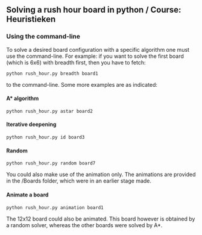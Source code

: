 ## Solving a rush hour board in python / Course: Heuristieken

### Using the command-line
To solve a desired board configuration with a specific algorithm one must use the command-line. For example: if you want to solve the first board (which is 6x6) with breadth first, then you have to fetch:

    python rush_hour.py breadth board1

to the command-line. Some more examples are as indicated:

#### A* algorithm
    python rush_hour.py astar board2

#### Iterative deepening
    python rush_hour.py id board3

#### Random
    python rush_hour.py random board7
    
You could also make use of the animation only. The animations are provided in the /Boards folder, which were in an earlier stage made.

#### Animate a board
    python rush_hour.py animation board1

The 12x12 board could also be animated. This board however is obtained by a random solver, whereas the other boards were solved by A*.
